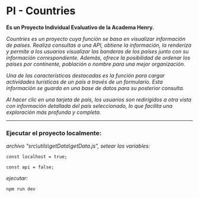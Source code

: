 # PI - Countries

__Es un Proyecto Individual Evaluativo de la Academa Henry.__

_Countries es un proyecto cuya función se basa en visualizar información de países. Realiza consultas a una API, obtiene la información, la renderiza y permite a los usuarios visualizar las banderas de los países junto con su información correspondiente. Además, ofrece la posibilidad de ordenar los países por continente, población o nombre para una mejor organización._

_Una de las características destacadas es la función para cargar actividades turísticas de un país a través de un formulario. Esta información se guarda en una base de datos para su posterior consulta._

_Al hacer clic en una tarjeta de país, los usuarios son redirigidos a otra vista con información detallada del país seleccionado, lo que facilita una exploración más profunda y completa._

---
### Ejecutar el proyecto localmente:

_archivo "src\utils\getData\getData.js", setear las variables:_

`const localhost = true;`

`const api = false;`

_ejecutar:_

`npm run dev`
